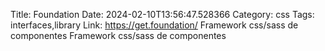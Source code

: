 Title: Foundation
Date: 2024-02-10T13:56:47.528366
Category: css
Tags: interfaces,library
Link: https://get.foundation/
Framework css/sass de componentes
Framework css/sass de componentes
